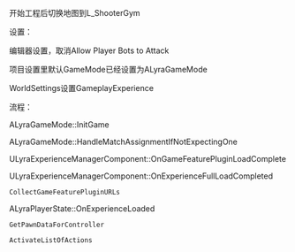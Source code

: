 
开始工程后切换地图到L_ShooterGym

设置：

编辑器设置，取消Allow Player Bots to Attack

项目设置里默认GameMode已经设置为ALyraGameMode

WorldSettings设置GameplayExperience

流程：

ALyraGameMode::InitGame

ALyraGameMode::HandleMatchAssignmentIfNotExpectingOne

ULyraExperienceManagerComponent::OnGameFeaturePluginLoadComplete

ULyraExperienceManagerComponent::OnExperienceFullLoadCompleted

	CollectGameFeaturePluginURLs
	
ALyraPlayerState::OnExperienceLoaded

	GetPawnDataForController
	
	ActivateListOfActions
	
	
	